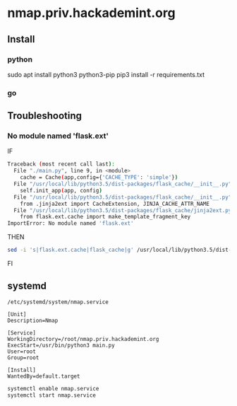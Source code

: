 # nmap.priv.hackademint.org

## Install 

### python

sudo apt install python3 python3-pip
pip3 install -r requirements.txt

### go



## Troubleshooting

### No module named 'flask.ext'

IF

```bash
Traceback (most recent call last):
  File "./main.py", line 9, in <module>
    cache = Cache(app,config={'CACHE_TYPE': 'simple'})
  File "/usr/local/lib/python3.5/dist-packages/flask_cache/__init__.py", line 121, in __init__
    self.init_app(app, config)
  File "/usr/local/lib/python3.5/dist-packages/flask_cache/__init__.py", line 156, in init_app
    from .jinja2ext import CacheExtension, JINJA_CACHE_ATTR_NAME
  File "/usr/local/lib/python3.5/dist-packages/flask_cache/jinja2ext.py", line 33, in <module>
    from flask.ext.cache import make_template_fragment_key
ImportError: No module named 'flask.ext'
```

THEN

```bash
sed -i 's|flask.ext.cache|flask_cache|g' /usr/local/lib/python3.5/dist-packages/flask_cache/jinja2ext.py 
```

FI

## systemd


`/etc/systemd/system/nmap.service`

```
[Unit]
Description=Nmap

[Service]
WorkingDirectory=/root/nmap.priv.hackademint.org
ExecStart=/usr/bin/python3 main.py
User=root
Group=root

[Install]
WantedBy=default.target
```

```bash
systemctl enable nmap.service
systemctl start nmap.service
```
